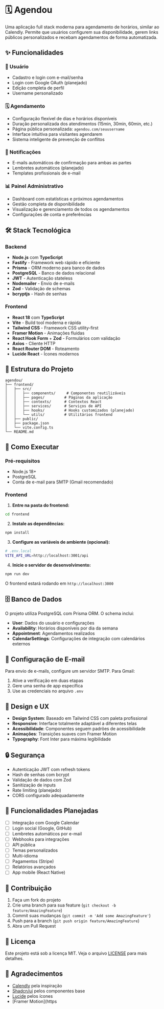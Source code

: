 # 🗓️ Agendou

Uma aplicação full stack moderna para agendamento de horários, similar ao Calendly. Permite que usuários configurem sua disponibilidade, gerem links públicos personalizados e recebam agendamentos de forma automatizada.

## ✨ Funcionalidades

### 👤 Usuário
- Cadastro e login com e-mail/senha
- Login com Google OAuth (planejado)
- Edição completa de perfil
- Username personalizado

### 🗓️ Agendamento
- Configuração flexível de dias e horários disponíveis
- Duração personalizada dos atendimentos (15min, 30min, 60min, etc.)
- Página pública personalizada: `agendou.com/seuusername`
- Interface intuitiva para visitantes agendarem
- Sistema inteligente de prevenção de conflitos

### 🔔 Notificações
- E-mails automáticos de confirmação para ambas as partes
- Lembretes automáticos (planejado)
- Templates profissionais de e-mail

### 📊 Painel Administrativo
- Dashboard com estatísticas e próximos agendamentos
- Gestão completa de disponibilidade
- Visualização e gerenciamento de todos os agendamentos
- Configurações de conta e preferências

## 🛠️ Stack Tecnológica

### Backend
- **Node.js** com **TypeScript**
- **Fastify** - Framework web rápido e eficiente
- **Prisma** - ORM moderno para banco de dados
- **PostgreSQL** - Banco de dados relacional
- **JWT** - Autenticação stateless
- **Nodemailer** - Envio de e-mails
- **Zod** - Validação de schemas
- **bcryptjs** - Hash de senhas

### Frontend
- **React 18** com **TypeScript**
- **Vite** - Build tool moderna e rápida
- **Tailwind CSS** - Framework CSS utility-first
- **Framer Motion** - Animações fluidas
- **React Hook Form** + **Zod** - Formulários com validação
- **Axios** - Cliente HTTP
- **React Router DOM** - Roteamento
- **Lucide React** - Ícones modernos

## 📁 Estrutura do Projeto

```
agendou/
├── frontend/
│   ├── src/
│   │   ├── components/     # Componentes reutilizáveis
│   │   ├── pages/         # Páginas da aplicação
│   │   ├── contexts/      # Contextos React
│   │   ├── services/      # Serviços de API
│   │   ├── hooks/         # Hooks customizados (planejado)
│   │   └── utils/         # Utilitários frontend
│   ├── public/
│   ├── package.json
│   └── vite.config.ts
└── README.md
```

## 🚀 Como Executar

### Pré-requisitos
- Node.js 18+
- PostgreSQL
- Conta de e-mail para SMTP (Gmail recomendado)

### Frontend

1. **Entre na pasta do frontend:**
```bash
cd frontend
```

2. **Instale as dependências:**
```bash
npm install
```

3. **Configure as variáveis de ambiente (opcional):**
```bash
# .env.local
VITE_API_URL=http://localhost:3001/api
```

4. **Inicie o servidor de desenvolvimento:**
```bash
npm run dev
```

O frontend estará rodando em `http://localhost:3000`

## 🗄️ Banco de Dados

O projeto utiliza PostgreSQL com Prisma ORM. O schema inclui:

- **User**: Dados do usuário e configurações
- **Availability**: Horários disponíveis por dia da semana
- **Appointment**: Agendamentos realizados
- **CalendarSettings**: Configurações de integração com calendários externos

## 📧 Configuração de E-mail

Para envio de e-mails, configure um servidor SMTP. Para Gmail:

1. Ative a verificação em duas etapas
2. Gere uma senha de app específica
3. Use as credenciais no arquivo `.env`

## 🎨 Design e UX

- **Design System**: Baseado em Tailwind CSS com paleta profissional
- **Responsive**: Interface totalmente adaptável a diferentes telas
- **Acessibilidade**: Componentes seguem padrões de acessibilidade
- **Animações**: Transições suaves com Framer Motion
- **Typography**: Font Inter para máxima legibilidade

## 🔒 Segurança

- Autenticação JWT com refresh tokens
- Hash de senhas com bcrypt
- Validação de dados com Zod
- Sanitização de inputs
- Rate limiting (planejado)
- CORS configurado adequadamente

## 📱 Funcionalidades Planejadas

- [ ] Integração com Google Calendar
- [ ] Login social (Google, GitHub)
- [ ] Lembretes automáticos por e-mail
- [ ] Webhooks para integrações
- [ ] API pública
- [ ] Temas personalizados
- [ ] Multi-idioma
- [ ] Pagamentos (Stripe)
- [ ] Relatórios avançados
- [ ] App mobile (React Native)

## 🤝 Contribuição

1. Faça um fork do projeto
2. Crie uma branch para sua feature (`git checkout -b feature/AmazingFeature`)
3. Commit suas mudanças (`git commit -m 'Add some AmazingFeature'`)
4. Push para a branch (`git push origin feature/AmazingFeature`)
5. Abra um Pull Request

## 📄 Licença

Este projeto está sob a licença MIT. Veja o arquivo [LICENSE](LICENSE) para mais detalhes.

## 🙏 Agradecimentos

- [Calendly](https://calendly.com) pela inspiração
- [Shadcn/ui](https://ui.shadcn.com) pelos componentes base
- [Lucide](https://lucide.dev) pelos ícones
- [Framer Motion](https
